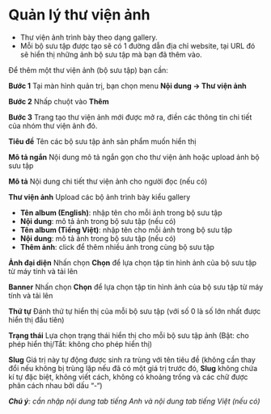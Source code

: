 # Quản lý thư viện ảnh

- Thư viện ảnh trình bày theo dạng gallery.
- Mỗi bộ sưu tập được tạo sẽ có 1 đường dẫn địa chỉ website, tại URL đó sẽ hiển thị những ảnh bộ sưu tập mà bạn đã thêm vào.

Để thêm một thư viện ảnh (bộ sưu tập) bạn cần:

**Bước 1** Tại màn hình quản trị, bạn chọn menu **Nội dung -> Thư viện ảnh**

**Bước 2** Nhấp chuột vào **Thêm**

**Bước 3** Trang tạo thư viện ảnh mới được mở ra, điền các thông tin chi tiết của nhóm thư viện ảnh đó.


**Tiêu đề** Tên các bộ sưu tập ảnh sản phẩm muốn hiển thị

**Mô tả ngắn** Nội dung mô tả ngắn gọn cho thư viện ảnh hoặc upload ảnh bộ sưu tập

**Mô tả** Nội dung chi tiết thư viện ảnh cho người đọc (nếu có)

**Thư viện ảnh** Upload các bộ ảnh trình bày kiểu gallery

- **Tên album (English)**: nhập tên cho mỗi ảnh trong bộ sưu tập
- **Nội dung**: mô tả ảnh trong bộ sưu tập (nếu có)
- **Tên album (Tiếng Việt)**: nhập tên cho mỗi ảnh trong bộ sưu tập
- **Nội dung**: mô tả ảnh trong bộ sưu tập (nếu có)
- **Thêm ảnh**: click để thêm nhiều ảnh trong cùng bộ sưu tập


**Ảnh đại diện** Nhấn chọn **Chọn** để lựa chọn tập tin hình ảnh của bộ sưu tập từ máy tính và tải lên

**Banner** Nhấn chọn **Chọn** để lựa chọn tập tin hình ảnh của bộ sưu tập từ máy tính và tải lên

**Thứ tự** Đánh thứ tự hiển thị của mỗi bộ sưu tập (với số 0 là số lớn nhất được hiển thị đầu tiên)

**Trạng thái** Lựa chọn trạng thái hiển thị cho mỗi bộ sưu tập ảnh (Bật: cho phép hiển thị/Tắt: không cho phép hiển thị)

**Slug** Giá trị này tự động được sinh ra trùng với tên tiêu đề (không cần thay đổi nếu không bị trùng lặp nếu đã có một giá trị trước đó, **Slug** không chứa kí tự đặc biệt, không viết cách, không có khoảng trống và các chữ được phân cách nhau bởi dấu “-“)

_**Chú ý**: cần nhập nội dung tab tiếng Anh và nội dung tab tiếng Việt (nếu có)_